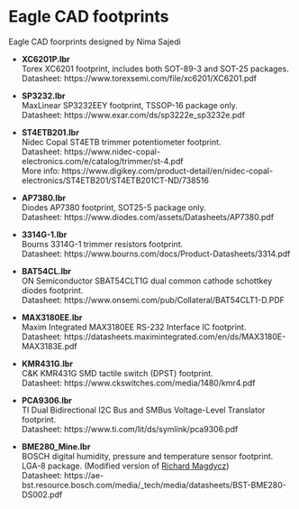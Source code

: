 # Eagle CAD footprints
Eagle CAD foorprints designed by Nima Sajedi

+ <b>XC6201P.lbr</b></br>Torex XC6201 footprint, includes both SOT-89-3 and SOT-25 packages.
</br>Datasheet: https<span>://w</span>ww.torexsemi<span>.com</span>/file/xc6201/XC6201.pdf

+ <b>SP3232.lbr</b></br>MaxLinear SP3232EEY footprint, TSSOP-16 package only.
</br>Datasheet: https<span>://w</span>ww.exar.com/ds/sp3222e_sp3232e.pdf
  
+ <b>ST4ETB201.lbr</b></br>Nidec Copal ST4ETB trimmer potentiometer footprint.
</br>Datasheet: https<span>://w</span>ww.nidec-copal-electronics.com/e/catalog/trimmer/st-4.pdf
</br>More info: https<span>://w</span>ww.digikey.com/product-detail/en/nidec-copal-electronics/ST4ETB201/ST4ETB201CT-ND/738516


+ <b>AP7380.lbr</b></br>Diodes AP7380 footprint, SOT25-5 package only.
</br>Datasheet: https<span>://w</span>ww.diodes.com/assets/Datasheets/AP7380.pdf

+ <b>3314G-1.lbr</b></br>Bourns 3314G-1 trimmer resistors footprint.
</br>Datasheet: https<span>://w</span>ww.bourns.com/docs/Product-Datasheets/3314.pdf

+ <b>BAT54CL.lbr</b></br>ON Semiconductor SBAT54CLT1G dual common cathode schottkey diodes footprint.
</br>Datasheet: https<span>://w</span>ww.onsemi.com/pub/Collateral/BAT54CLT1-D.PDF

+ <b>MAX3180EE.lbr</b></br>Maxim Integrated MAX3180EE RS-232 Interface IC footprint.
</br>Datasheet: https<span>://</span>datasheets.maximintegrated.com/en/ds/MAX3180E-MAX3183E.pdf


+ <b>KMR431G.lbr</b></br>C&K KMR431G SMD tactile switch (DPST) footprint.
</br>Datasheet: https<span>://w</span>ww.ckswitches.com/media/1480/kmr4.pdf

+ <b>PCA9306.lbr</b></br>TI Dual Bidirectional I2C Bus and SMBus Voltage-Level Translator footprint.
</br>Datasheet: https<span>://w</span>ww.ti.com/lit/ds/symlink/pca9306.pdf

+ <b>BME280_Mine.lbr</b></br>BOSCH digital humidity, pressure and temperature sensor footprint. LGA-8 package. (Modified version of [Richard Magdycz](https://www.facebook.com/groups/eaglecadsoftUK))
</br>Datasheet: https<span>://</span>ae-bst.resource.bosch.com/media/_tech/media/datasheets/BST-BME280-DS002.pdf
